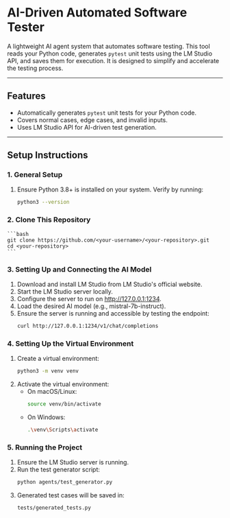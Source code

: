 # AI-Driven Automated Software Tester

A lightweight AI agent system that automates software testing. This tool reads your Python code, generates `pytest` unit tests using the LM Studio API, and saves them for execution. It is designed to simplify and accelerate the testing process.

---

## Features
- Automatically generates `pytest` unit tests for your Python code.
- Covers normal cases, edge cases, and invalid inputs.
- Uses LM Studio API for AI-driven test generation.

---

## Setup Instructions

### 1. General Setup
1. Ensure Python 3.8+ is installed on your system. Verify by running:
    ```bash
    python3 --version
    ```

### 2. Clone This Repository
    ```bash
    git clone https://github.com/<your-username>/<your-repository>.git
    cd <your-repository>
    ```

### 3. Setting Up and Connecting the AI Model
1. Download and install LM Studio from LM Studio's official website.
2. Start the LM Studio server locally.
3. Configure the server to run on http://127.0.0.1:1234.
4. Load the desired AI model (e.g., mistral-7b-instruct).
5. Ensure the server is running and accessible by testing the endpoint:
    ```bash
    curl http://127.0.0.1:1234/v1/chat/completions
    ```

### 4. Setting Up the Virtual Environment
1. Create a virtual environment:
    ```bash
    python3 -m venv venv
    ```
2. Activate the virtual environment:
    - On macOS/Linux:
        ```bash
        source venv/bin/activate
        ```
    - On Windows:
        ```bash
        .\venv\Scripts\activate
        ```

### 5. Running the Project
1. Ensure the LM Studio server is running.
2. Run the test generator script:
    ```bash
    python agents/test_generator.py
    ```
3. Generated test cases will be saved in:
    ```bash
    tests/generated_tests.py
    ```
